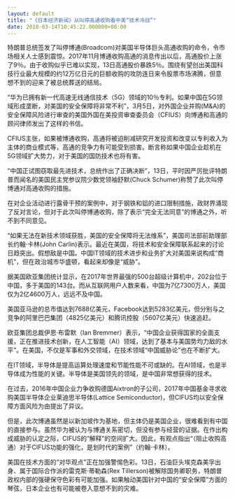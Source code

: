 ```yaml
---
layout: default
title: "《日本经济新闻》从叫停高通收购看中美“技术冷战”"
date: 2018-03-14T10:45:22.000000+08:00
---
```


特朗普总统签发了叫停博通(Broadcom)对美国半导体巨头高通收购的命令，令市场相关人士感到震惊。2017年11月博通收购高通的消息传出以后，高通股价上涨了9％。由于收购似乎已难以实现，13日高通股价暴跌5％。围绕有望创出美国科技行业最大规模的约12万亿日元的巨额收购的攻防连日来令股票市场沸腾，但意想不到的迎来了被总统葬送的结局。

“华为已拥有新一代高速无线通信技术（5G）领域的10％专利。如果中国在5G领域形成垄断，对美国的安全保障将非常不利”，3月5日，对外国企业并购(M&A)的安全保障风险进行审查的美国外国在美投资审查委员会（CFIUS）向博通和高通的顾问律师发出了这样的书信。

CFIUS主张，如果被博通收购，高通将被迫削减研究开发投资和改变以专利收入为主体的商业模式等，高通的竞争力有可能受到损害。断言称如果中国企业趁机在5G领域扩大势力，对于美国的国防技术也将有害。

“中国正试图窃取最先进技术，总统作出了正确决断”，13日，平时因严厉批评特朗普而闻名的美国民主党参议院少数党领袖舒默(Chuck Schumer)称赞了此次叫停博通对高通收购的措施。

在对企业活动进行露骨干预的案例中，对于钢铁和铝的进口限制措施，政财界涌现了反对言论，但对于此次叫停博通收购，除了表示“完全无法同意”的博通之外，听不到不同意见。

“如果无法在新技术领域获胜，美国的安全保障将无法维系”，美国司法部前助理部长约翰·卡林(John Carlin)表示。最近在美国，将技术和安全保障联系起来的讨论日趋突出。假想敌是中国。中国IT领域的技术进步和业务扩大对美国来说构成“商机”，但在政治城市华盛顿，看起来却像是“威胁”。

据美国欧亚集团统计显示，在2017年世界最强的500台超级计算机中，202台位于中国，多于美国的143台。而从互联网用户人数来看，中国为7亿7300万人，美国仅为2亿4600万人，远远不及中国。

美国亚马逊的总市值达到7688亿美元，Facebook达到5283亿美元，但分别与之竞争的阿里巴巴集团（4825亿美元）和腾讯控股（5607亿美元）快速追赶。

欧亚集团总裁伊恩·布雷默（Ian Bremmer）表示，“中国企业获得国家的全面支援，正在推进技术创新，在人工智能（AI）领域，达到了基本与美国势均力敌的水平”。在美国，不仅是军事和外交领域，在技术领域“中国威胁论”也在不断扩大。

在IT领域，半导体是提高运算处理速度和节能性能不可或缺的。在AI领域，也是半导体成为性能的关键。半导体是美国领先的领域，是中国非常想获得的技术。

在过去，2016年中国企业力争收购德国Aixtron的子公司，2017年中国基金寻求收购美国半导体企业莱迪思半导体(Lattice Semiconductor)，但CIFUS均以安全保障方面风险为由提出了异议。

但是，此次博通虽然是以新加坡作为基地，但主体仍是美国企业，很难看到有中国的直接参与。虽然华为被认为与博通关系密切，但没有参与经营的证据。在作出构成威胁的认定之际，CIFUS的“解释”的空间扩大。因此，有观点指出“（阻止收购高通）对于CIFUS功能的强化，是划时代的案例”（约翰·卡林）。

美国在技术方面的“对华观点”正在加强警惕色彩。13日，石油巨头埃克森美孚出身、属于国际合作派的雷克斯·蒂勒森(Rex Tillerson)被解除国务卿职务，特朗普政权内部的强硬保守色彩有可能加强。如果触动美国针对中国的“安全保障”方面的琴弦，日本企业也有可能被卷入意想不到的灾难。

